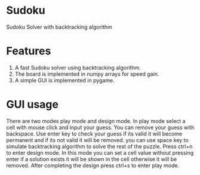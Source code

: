 # Sudoku
Sudoku Solver with backtracking algorithm

# Features
1. A fast Sudoku solver using backtracking algorithm.
2. The board is implemented in numpy arrays for speed gain.
3. A simple GUI is implemented in pygame.

# GUI usage
There are two modes play mode and design mode. In play mode select a cell with mouse click and input your guess. You can remove your guess  with backspace. Use enter key to check your guess if its valid it will become permanent and if its not valid it will be removed. you can use space key to simulate backtracking algorithm to solve the rest of the puzzle.
Press ctrl+n to enter design mode. In this mode you can set a cell value without pressing enter if a solution exists it will be shown in the cell otherwise it will be removed. After completing the design press ctrl+s to enter play mode.
